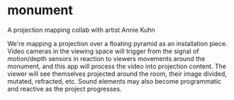 # monument
A projection mapping collab with artist Annie Kuhn

We're mapping a projection over a floating pyramid as an installation piece. Video cameras in the viewing space will trigger from the signal of motion/depth sensors in reaction to viewers movements around the monument, and this app will process the video into projection content. The viewer will see themselves projected around the room, their image divided, mutated, refracted, etc. Sound elements may also become programmatic and reactive as the project progresses.